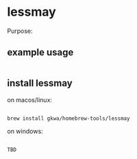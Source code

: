 # lessmay

Purpose:


## example usage

```bash


```

## install lessmay


on macos/linux:
```bash

brew install gkwa/homebrew-tools/lessmay

```


on windows:

```powershell

TBD

```
